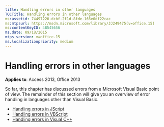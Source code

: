 ```yaml
---
title: Handling errors in other languages
TOCTitle: Handling errors in other languages
ms:assetid: 74497220-dcbf-2f1d-8fde-166e0df22cac
ms:mtpsurl: https://msdn.microsoft.com/library/JJ249475(v=office.15)
ms:contentKeyID: 48545656
ms.date: 09/18/2015
mtps_version: v=office.15
ms.localizationpriority: medium
---
```


# Handling errors in other languages

**Applies to**: Access 2013, Office 2013

So far, this chapter has discussed errors from a Microsoft Visual Basic point of view. The remainder of this section will give you an overview of error handling in languages other than Visual Basic.

- [Handling errors in JScript](handling-errors-in-jscript.md)
- [Handling errors in VBScript](handling-errors-in-vbscript.md)
- [Handling errors in Visual C++](handling-errors-in-visual-c.md)

